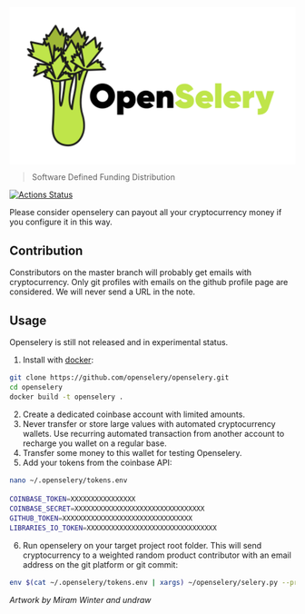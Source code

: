 <img align="middle" src="./docs/design/OpenSelery-04.svg" width="512">     

> Software Defined Funding Distribution

[![Actions Status](https://github.com/protontypes/openselery/workflows/openselery/badge.svg)](https://github.com/protontypes/openselery/actions)

Please consider openselery can payout all your cryptocurrency money if you configure it in this way.

## Contribution
Constributors on the 
master branch will probably get emails with cryptocurrency. Only git profiles with emails on the github profile page are considered. We will never send a URL in the note.

## Usage
Openselery is still not released and in experimental status.

1. Install with [docker](https://docs.docker.com/install/linux/docker-ce/ubuntu/):

```bash
git clone https://github.com/openselery/openselery.git
cd openselery
docker build -t openselery .
```

2. Create a dedicated coinbase account with limited amounts. 
3. Never transfer or store large values with automated cryptocurrency wallets. Use recurring automated transaction from another account to recharge you wallet on a regular base. 
4. Transfer some money to this wallet for testing Openselery.  
5. Add your tokens from the coinbase API:      

```bash
nano ~/.openselery/tokens.env

COINBASE_TOKEN=XXXXXXXXXXXXXXXX
COINBASE_SECRET=XXXXXXXXXXXXXXXXXXXXXXXXXXXXXXXX
GITHUB_TOKEN=XXXXXXXXXXXXXXXXXXXXXXXXXXXXXXXX
LIBRARIES_IO_TOKEN=XXXXXXXXXXXXXXXXXXXXXXXXXXXXXXXX
```

6. Run openselery on your target project root folder. This will send cryptocurrency to a weighted random product contributor with an email address on the git platform or git commit:    

```bash
env $(cat ~/.openselery/tokens.env | xargs) ~/openselery/selery.py --project=$PROJECT_DIR_TO_SCAN
```

*Artwork by Miram Winter and undraw*
